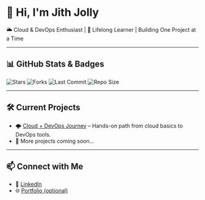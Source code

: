 # 👋 Hi, I'm Jith Jolly

🌥️ Cloud & DevOps Enthusiast | 🚀 Lifelong Learner | Building One Project at a Time

---

## 📊 GitHub Stats & Badges

![Stars](https://img.shields.io/github/stars/JithJolly/Cloud-Devops-Journey?style=social)
![Forks](https://img.shields.io/github/forks/JithJolly/Cloud-Devops-Journey?style=social)
![Last Commit](https://img.shields.io/github/last-commit/JithJolly/Cloud-Devops-Journey)
![Repo Size](https://img.shields.io/github/repo-size/JithJolly/Cloud-Devops-Journey)

---

## 🛠️ Current Projects

- 🌩️ [Cloud + DevOps Journey](https://github.com/JithJolly/Cloud-Devops-Journey) – Hands-on path from cloud basics to DevOps tools.
- 🚧 More projects coming soon...

---

## 📫 Connect with Me

- 💼 [LinkedIn](www.linkedin.com/in/jith-jolly)
- 🌐 [Portfolio (optional)](https://jith-jolly.vercel.app/)
